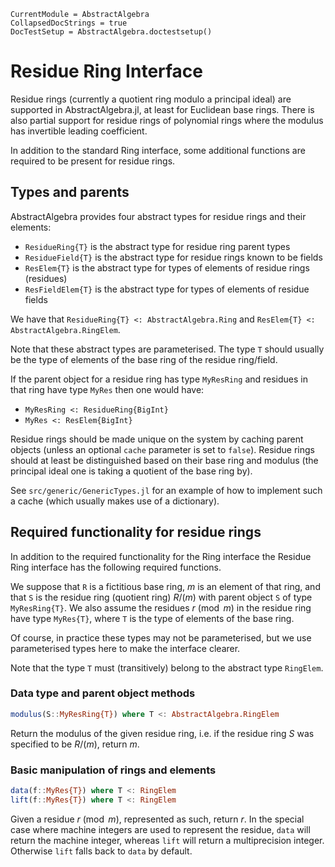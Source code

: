 ```@meta
CurrentModule = AbstractAlgebra
CollapsedDocStrings = true
DocTestSetup = AbstractAlgebra.doctestsetup()
```

# Residue Ring Interface

Residue rings (currently a quotient ring modulo a principal ideal) are
supported in AbstractAlgebra.jl, at least for Euclidean base rings. There is
also partial support for residue rings of polynomial rings where the modulus
has invertible leading coefficient.

In addition to the standard Ring interface, some additional functions are
required to be present for residue rings.

## Types and parents

AbstractAlgebra provides four abstract types for residue rings and their elements:

  * `ResidueRing{T}` is the abstract type for residue ring parent types
  * `ResidueField{T}` is the abstract type for residue rings known to be fields
  * `ResElem{T}` is the abstract type for types of elements of residue rings (residues)
  * `ResFieldElem{T}` is the abstract type for types of elements of residue fields

We have that `ResidueRing{T} <: AbstractAlgebra.Ring` and 
`ResElem{T} <: AbstractAlgebra.RingElem`.

Note that these abstract types are parameterised. The type `T` should usually be the type
of elements of the base ring of the residue ring/field.

If the parent object for a residue ring has type `MyResRing` and residues in that ring
have type `MyRes` then one would have:

  * `MyResRing <: ResidueRing{BigInt}`
  * `MyRes <: ResElem{BigInt}`

Residue rings should be made unique on the system by caching parent objects (unless
an optional `cache` parameter is set to `false`). Residue rings should at least be
distinguished based on their base ring and modulus (the principal ideal one is taking
a quotient of the base ring by).

See `src/generic/GenericTypes.jl` for an example of how to implement such a cache (which
usually makes use of a dictionary).

## Required functionality for residue rings

In addition to the required functionality for the Ring interface the Residue Ring
interface has the following required functions.

We suppose that `R` is a fictitious base ring, $m$ is an element of that ring, and that
`S` is the residue ring (quotient ring) $R/(m)$ with parent object `S` of type
`MyResRing{T}`. We also assume the residues $r \pmod{m}$ in the residue ring have type
`MyRes{T}`, where `T` is the type of elements of the base ring.

Of course, in practice these types may not be parameterised, but we use parameterised
types here to make the interface clearer.

Note that the type `T` must (transitively) belong to the abstract type `RingElem`.

### Data type and parent object methods

```julia
modulus(S::MyResRing{T}) where T <: AbstractAlgebra.RingElem
```

Return the modulus of the given residue ring, i.e. if the residue ring $S$ was specified
to be $R/(m)$, return $m$.

### Basic manipulation of rings and elements

```julia
data(f::MyRes{T}) where T <: RingElem
lift(f::MyRes{T}) where T <: RingElem
```

Given a residue $r \pmod{m}$, represented as such, return $r$. In the special
case where machine integers are used to represent the residue, `data` will
return the machine integer, whereas `lift` will return a multiprecision
integer. Otherwise `lift` falls back to `data` by default.

